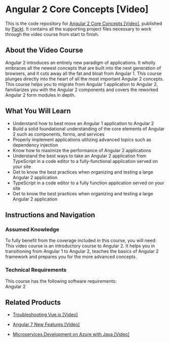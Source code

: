 # Angular 2 Core Concepts [Video]
This is the code repository for [Angular 2 Core Concepts [Video]](https://www.packtpub.com/web-development/angular-2-core-concepts?utm_source=github&utm_medium=repository&utm_campaign=9781787121058), published by [Packt](https://www.packtpub.com/?utm_source=github). It contains all the supporting project files necessary to work through the video course from start to finish.
## About the Video Course
Angular 2 introduces an entirely new paradigm of applications. It wholly embraces all the newest concepts that are built into the next generation of browsers, and it cuts away all the fat and bloat from Angular 1. This course plunges directly into the heart of all the most important Angular 2 concepts.
This course helps you to migrate from Angular 1 application to Angular 2, familiarizes you with the Angular 2 components and covers the reworked Angular 2 form modules in depth.

<H2>What You Will Learn</H2>
<DIV class=book-info-will-learn-text>
<UL>
<LI>Understand how to best move an Angular 1 application to Angular 2 
<LI>Build a solid foundational understanding of the core elements of Angular 2 such as components, forms, and services 
<LI>Properly implement applications utilizing advanced topics such as dependency injection 
<LI>Know how to maximize the performance of Angular 2 applications 
<LI>Understand the best ways to take an Angular 2 application from TypeScript in a code editor to a fully-functional application served on your site 
<LI>Get to know the best practices when organizing and testing a large Angular 2 application 
<LI>TypeScript in a code editor to a fully function application served on your site 
<LI>Get to know the best practices when organizing and testing a large Angular 2 application </LI></UL></DIV>

## Instructions and Navigation
### Assumed Knowledge
To fully benefit from the coverage included in this course, you will need:<br/>
This video course is an introductory course to Angular 2. It helps you in transitioning from Angular 1 to Angular 2, teaches the basics of Angular 2 framework and prepares you for the more advanced concepts.
### Technical Requirements
This course has the following software requirements:<br/>
Angular 2

## Related Products
* [Troubleshooting Vue.js [Video]](https://www.packtpub.com/application-development/troubleshooting-vuejs-video?utm_source=github&utm_medium=repository&utm_campaign=9781788993531)

* [Angular 7 New Features [Video]](https://www.packtpub.com/web-development/angular-7-new-features-video?utm_source=github&utm_medium=repository&utm_campaign=9781789619683)

* [Microservices Development on Azure with Java [Video]](https://www.packtpub.com/virtualization-and-cloud/microservices-development-azure-java-video?utm_source=github&utm_medium=repository&utm_campaign=9781789808858)

